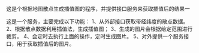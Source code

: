 这是个根据地图散点生成插值图的程序，并提供接口服务来获取插值后的结果一

这是一个服务，主要完成以下功能：
1、从外部接口获取带经纬度的散点数据。
2、根据散点数据利用插值法，生成插值图；
3、生成的图片会根据给定范围进行裁剪。
4、会定时去执行上面的操作，定时生成图片。
5、对外提供一个服务接口，用于获取插值后的图片。



